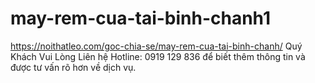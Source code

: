 # may-rem-cua-tai-binh-chanh1
https://noithatleo.com/goc-chia-se/may-rem-cua-tai-binh-chanh/    Quý Khách Vui Lòng Liên hệ Hotline: 0919 129 836 để biết thêm thông tin và được tư vấn rõ hơn về dịch vụ. 
